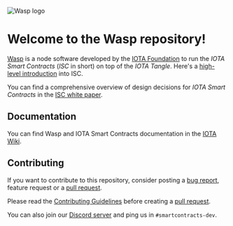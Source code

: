 ![Wasp logo](https://github.com/iotaledger/iota-wiki/blob/main/static/img/logo/WASP_logo_dark.png)

# Welcome to the Wasp repository!

[Wasp](https://github.com/iotaledger/wasp) is a node software developed by the
[IOTA Foundation](http://iota.org) to run the _IOTA Smart Contracts_
(_ISC_ in short) on top of the _IOTA Tangle_.  Here's a [high-level
introduction](https://blog.iota.org/an-introduction-to-iota-smart-contracts-16ea6f247936)
into ISC.

You can find a comprehensive overview of design decisions for _IOTA Smart Contracts_ in the
[ISC white paper](https://github.com/iotaledger/wasp/raw/master/documentation/ISC_WP_Nov_10_2021.pdf).

## Documentation

You can find Wasp and IOTA Smart Contracts documentation in the [IOTA Wiki](https://wiki.iota.org/wasp-evm/introduction).

## Contributing

If you want to contribute to this repository, consider posting a [bug
report](https://github.com/iotaledger/wasp/issues/new-issue), feature request
or a [pull request](https://github.com/iotaledger/wasp/pulls/).

Please read the [Contributing Guidelines](CONTRIBUTING.md)
before creating a [pull request](https://github.com/iotaledger/wasp/pulls/).

You can also join our [Discord server](https://discord.iota.org/) and ping us
in `#smartcontracts-dev`.
